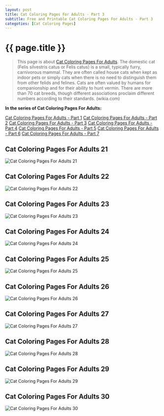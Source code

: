 ```yaml
---
layout: post
title: Cat Coloring Pages For Adults - Part 3
subtitle: Free and Printable Cat Coloring Pages For Adults - Part 3
categoties: [Cat Coloring Pages]
---
```

{{ page.title }}
================
> This page is about [Cat Coloring Pages For Adults](https://hoanghabelle.github.io/). The domestic cat (Felis silvestris catus or Felis catus) is a small, typically furry, carnivorous mammal. They are often called house cats when kept as indoor pets or simply cats when there is no need to distinguish them from other felids and felines. Cats are often valued by humans for companionship and for their ability to hunt vermin. There are more than 70 cat breeds, though different associations proclaim different numbers according to their standards. (wikia.com)

**In the series of Cat Coloring Pages For Adults:**

[Cat Coloring Pages For Adults - Part 1](https://hoanghabelle.github.io/2017/11/06/Cat-Coloring-Pages-For-Adults-part-1.html)
[Cat Coloring Pages For Adults - Part 2](https://hoanghabelle.github.io/2017/11/06/Cat-Coloring-Pages-For-Adults-part-2.html)
[Cat Coloring Pages For Adults - Part 3](https://hoanghabelle.github.io/2017/11/06/Cat-Coloring-Pages-For-Adults-part-3.html)
[Cat Coloring Pages For Adults - Part 4](https://hoanghabelle.github.io/2017/11/06/Cat-Coloring-Pages-For-Adults-part-4.html)
[Cat Coloring Pages For Adults - Part 5](https://hoanghabelle.github.io/2017/11/06/Cat-Coloring-Pages-For-Adults-part-5.html)
[Cat Coloring Pages For Adults - Part 6](https://hoanghabelle.github.io/2017/11/06/Cat-Coloring-Pages-For-Adults-part-6.html)
[Cat Coloring Pages For Adults - Part 7](https://hoanghabelle.github.io/2017/11/06/Cat-Coloring-Pages-For-Adults-part-7.html)
## Cat Coloring Pages For Adults 21
![Cat Coloring Pages For Adults 21](https://hoanghabelle.github.io/img/Cat-Coloring-Pages-For-Adults%20(21).jpg "Cat Coloring Pages For Adults 21")

## Cat Coloring Pages For Adults 22
![Cat Coloring Pages For Adults 22](https://hoanghabelle.github.io/img/Cat-Coloring-Pages-For-Adults%20(22).jpg "Cat Coloring Pages For Adults 22")

## Cat Coloring Pages For Adults 23
![Cat Coloring Pages For Adults 23](https://hoanghabelle.github.io/img/Cat-Coloring-Pages-For-Adults%20(23).jpg "Cat Coloring Pages For Adults 23")

## Cat Coloring Pages For Adults 24
![Cat Coloring Pages For Adults 24](https://hoanghabelle.github.io/img/Cat-Coloring-Pages-For-Adults%20(24).jpg "Cat Coloring Pages For Adults 24")

<script async src="//pagead2.googlesyndication.com/pagead/js/adsbygoogle.js"></script><ins class="adsbygoogle" style="display:block" data-ad-format="fluid" data-ad-layout-key="-8i+1w-dq+e9+ft" data-ad-client="ca-pub-6753140515841889" data-ad-slot="6190446671"></ins> <script> (adsbygoogle = window.adsbygoogle || []).push({}); </script>

## Cat Coloring Pages For Adults 25
![Cat Coloring Pages For Adults 25](https://hoanghabelle.github.io/img/Cat-Coloring-Pages-For-Adults%20(25).jpg "Cat Coloring Pages For Adults 25")

## Cat Coloring Pages For Adults 26
![Cat Coloring Pages For Adults 26](https://hoanghabelle.github.io/img/Cat-Coloring-Pages-For-Adults%20(26).jpg "Cat Coloring Pages For Adults 26")

## Cat Coloring Pages For Adults 27
![Cat Coloring Pages For Adults 27](https://hoanghabelle.github.io/img/Cat-Coloring-Pages-For-Adults%20(27).jpg "Cat Coloring Pages For Adults 27")

## Cat Coloring Pages For Adults 28
![Cat Coloring Pages For Adults 28](https://hoanghabelle.github.io/img/Cat-Coloring-Pages-For-Adults%20(28).jpg "Cat Coloring Pages For Adults 28")

<script async src="//pagead2.googlesyndication.com/pagead/js/adsbygoogle.js"></script><ins class="adsbygoogle" style="display:block" data-ad-format="fluid" data-ad-layout-key="-8i+1w-dq+e9+ft" data-ad-client="ca-pub-6753140515841889" data-ad-slot="6190446671"></ins> <script> (adsbygoogle = window.adsbygoogle || []).push({}); </script>

## Cat Coloring Pages For Adults 29
![Cat Coloring Pages For Adults 29](https://hoanghabelle.github.io/img/Cat-Coloring-Pages-For-Adults%20(29).jpg "Cat Coloring Pages For Adults 29")

## Cat Coloring Pages For Adults 30
![Cat Coloring Pages For Adults 30](https://hoanghabelle.github.io/img/Cat-Coloring-Pages-For-Adults%20(30).jpg "Cat Coloring Pages For Adults 30")

